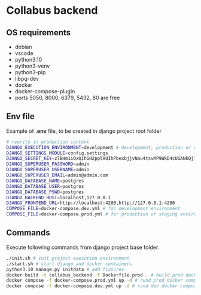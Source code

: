 # Collabus backend

## OS requirements

- debian
- vscode
- python3.10
- python3-venv
- python3-pip
- libpq-dev
- docker
- docker-compose-plugin
- ports 5050, 8000, 6379, 5432, 80 are free

## Env file

Example of **.env** file, to be created in django project root folder

```bash
# rewrite in production context
DJANGO_EXECUTION_ENVIRONMENT=development # development, production or staging
DJANGO_SETTINGS_MODULE=config.settings
DJANGO_SECRET_KEY=z7BHm1iQxQihGH2pplHUIhPbexbjjvNau4tsvMP9WkD4cUGANkQj76aOS1nn
DJANGO_SUPERUSER_PASSWORD=admin
DJANGO_SUPERUSER_USERNAME=admin
DJANGO_SUPERUSER_EMAIL=admin@admin.com
DJANGO_DATABASE_NAME=postgres
DJANGO_DATABASE_USER=postgres
DJANGO_DATABASE_PSWD=postgres
DJANGO_BACKEND_HOST=localhost,127.0.0.1
DJANGO_FRONTEND_URL=http://localhost:4200,http://127.0.0.1:4200
COMPOSE_FILE=docker-compose.dev.yml # for development environment
COMPOSE_FILE=docker-compose.prod.yml # for production or staging environment
```

## Commands

Execute following commands from django project base folder.

```bash 
./init.sh # init project execution environment
./start.sh # start django and docker containers
python3.10 manage.py initdata # add fixtures
docker build -t collabus_backend -f Dockerfile.prod . # build prod docker image
docker compose -f docker-compose.prod.yml up -d # rund prod docker compose stack
docker compose -f docker-compose.dev.yml up -d # rund dev docker compose stack
```
